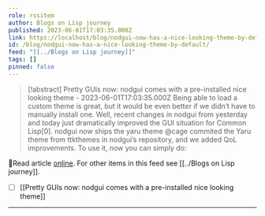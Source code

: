 ```yaml
---
role: rssitem
author: Blogs on Lisp journey
published: 2023-06-01T17:03:35.000Z
link: https://localhost/blog/nodgui-now-has-a-nice-looking-theme-by-default/
id: /blog/nodgui-now-has-a-nice-looking-theme-by-default/
feed: "[[../Blogs on Lisp journey]]"
tags: []
pinned: false
---
```

> [!abstract] Pretty GUIs now: nodgui comes with a pre-installed nice looking theme - 2023-06-01T17:03:35.000Z
> Being able to load a custom theme is great, but it would be even better if we didn’t have to manually install one. Well, recent changes in nodgui from yesterday and today just dramatically improved the GUI situation for Common Lisp[0]. nodgui now ships the yaru theme @cage commited the Yaru theme from ttkthemes in nodgui’s repository, and we added QoL improvements. To use it, now you can simply do:

🔗Read article [online](https://localhost/blog/nodgui-now-has-a-nice-looking-theme-by-default/). For other items in this feed see [[../Blogs on Lisp journey]].

- [ ] [[Pretty GUIs now꞉ nodgui comes with a pre-installed nice looking theme]]
- - -
